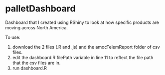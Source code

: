 # palletDashboard
Dashboard that I created using RShiny to look at how specific products are moving across North America.

To use:
1) download the 2 files (.R and .js) and the amocTelemReport folder of csv files.
2) edit the dashboard.R filePath variable in line 11 to reflect the file path that the csv files are in.
3) run dashboard.R
